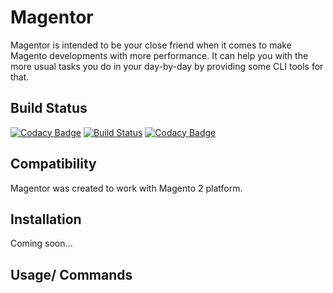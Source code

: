 # Magentor

Magentor is intended to be your close friend when it comes to make Magento developments with more performance.
It can help you with the more usual tasks you do in your day-by-day by providing some CLI tools for that.

## Build Status
[![Codacy Badge](https://api.codacy.com/project/badge/Grade/7084f008473e441c96d574f2cbc3cc45)](https://app.codacy.com/app/tiago-sampaio/magentor?utm_source=github.com&utm_medium=referral&utm_content=tiagosampaio/magentor&utm_campaign=badger)
[![Build Status](https://travis-ci.org/tiagosampaio/magentor.svg?branch=master)](https://travis-ci.org/tiagosampaio/magentor)
[![Codacy Badge](https://api.codacy.com/project/badge/Grade/1284fcfc9c5848c6bb1196c8cbfe7b12)](https://www.codacy.com/app/tiago-sampaio/magentor?utm_source=github.com&amp;utm_medium=referral&amp;utm_content=tiagosampaio/magentor&amp;utm_campaign=Badge_Grade)

## Compatibility

Magentor was created to work with Magento 2 platform.

## Installation

Coming soon...

## Usage/ Commands
